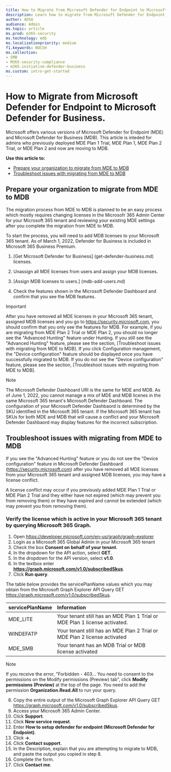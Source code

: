 ```yaml
---
title: How to Migrate from Microsoft Defender for Endpoint to Microsoft Defender for Business.
description: Learn how to migrate from Microsoft Defender for Endpoint Plan 1 or Microsoft Defender for Endpoint Plan 2 to Microsoft Defender for Business.
author: 4D5A
audience: Admin
ms.topic: article
ms.prod: m365-security
ms.technology: mdb
ms.localizationpriority: medium
f1.keywords: NOCSH 
ms.collection: 
- SMB
- M365-security-compliance
- m365-initiative-defender-business
ms.custom: intro-get-started
---
```


# How to Migrate from Microsoft Defender for Endpoint to Microsoft Defender for Business.

Microsoft offers various versions of Microsoft Defender for Endpoint (MDE) and Microsoft Defender for Business (MDB). This article is inteded for admins who previously deployed MDE Plan 1 Trial, MDE Plan 1, MDE Plan 2 Trial, or MDE Plan 2 and now are moving to MDB.

**Use this article to:**
- [Prepare your organization to migrate from MDE to MDB](#prepare-your-organization-to-migrate-from-mde-to-mdb)
- [Troubleshoot issues with migrating from MDE to MDB](#how-to-migrate-from-microsoft-defender-for-endpoint-to-microsoft-defender-for-business)

## Prepare your organization to migrate from MDE to MDB

The migration process from MDE to MDB is planned to be an easy process which mostly requires changing licenses in the Microsofr 365 Admin Center for your Microsoft 365 tenant and reviewing your existing MDE settings after you complete the migration from MDE to MDB.

To start the process, you will need to add MDB licenses to your Microsoft 365 tenant. As of March 1, 2022, Defender for Business is included in Microsoft 365 Business Premium.

1. [Get Microsoft Defender for Business] (get-defender-business.md) licenses.

2. Unassign all MDE licenses from users and assign your MDB licenses.

2. [Assign MDB licenses to users.] (mdb-add-users.md)

3. Check the features shown in the Microsoft Defender Dashboard and confirm that you see the MDB features.

> [!IMPORTANT]
> After you have removed all MDE licenses in your Microsoft 365 tenant, assigned MDB licenses and you go to https://security.microsoft.com, you should confirm that you only see the features for MDB.
> For example, if you are migrating from MDE Plan 2 Trial or MDE Plan 2, you should no longer see the "Advanced Hunting" feature under Hunting. If you still see the "Advanced Hunting" feature, please see the section, [Troubleshoot issues with migrating from MDE to MDB].
> If you click Configuration management, the "Device configuration" feature should be displayed once you have successfully migrated to MDB. If you do not see the "Device configuration" feature, please see the section, [Troubleshoot issues with migrating from MDE to MDB].
>

> [!NOTE]
> The Microsoft Defender Dashboard URI is the same for MDE and MDB. As of June 1, 2022, you cannot manage a mix of MDE and MDB licenes in the same Microsoft 365 tenant's Microsoft Defender Dashboard. The configuration of your Microsoft Defender Dashbaord is determined by the SKU identified in the Microsoft 365 tenant. If the Microsoft 365 tenant has SKUs for both MDE and MDB that will cause a conflict and your Microsoft Defender Dashbaord may display features for the incorrect subscription.
>

## Troubleshoot issues with migrating from MDE to MDB

If you see the "Advanced Hunting" feature or you do not see the "Device configuration" feature in Microsoft Defender Dashboard (https://security.microsoft.com) after you have removed all MDE licenses from your Microsoft 365 tenant and assigned MDB licenses, you may have a license conflict.

A license conflict may occur if you previously added MDE Plan 1 Trial or MDE Plan 2 Trial and they either have not expired (which may prevent you from removing them) or they have expired and cannot be extended (which may prevent you from removing them).

### Verify the license which is active in your Microsoft 365 tenant by querying Microsoft 365 Graph.

1. Open https://developer.microsoft.com/en-us/graph/graph-explorer 
2. Login as a Microsoft 365 Global Admin in your Microsoft 365 tenant
3. Check the box **Consent on behalf of your tenant**.
4. In the dropdown for the API action, select **GET**.
5. In the dropdown for the API version, select **v1.0**.
6. In the textbox enter **https://graph.microsoft.com/v1.0/subscribedSkus**.
7. Click **Run query**.

The table below provides the servicePlanName values which you may obtain from the Microsoft Graph Explorer API Query GET https://graph.microsoft.com/v1.0/subscribedSkus.

   | servicePlanName | Information |
   |:---|:---|
   | MDE_LITE | Your tenant still has an MDE Plan 1 Trial or MDE Plan 1 license activated. |
   | WINDEFATP | Your tenant still has an MDE Plan 2 Trial or MDE Plan 2 license activated |
   | MDE_SMB | Your tenant has an MDB Trial or MDB license activated |

>[!NOTE]
> If you receive the error, "Forbidden - 403... You need to consent to the permissions on the Modify permissions (Preview) tab", click **Modify permissions (Preview)** at the top of the page. You need to add the permission **Organization.Read.All** to run your query.
>

8. Copy the entire output of the Microsoft Graph Explorer API Query GET https://graph.microsoft.com/v1.0/subscribedSkus.
9. Access your Microsoft 365 Admin Center.
10. Click **Support**.
11. Click **New service request**.
12. Enter **How to setup defender for endpoint (Microsoft Defender for Endpoint)**.
13. Click **->**.
14. Click **Contact support**.
15. In the Description, explain that you are attempting to migrate to MDB, and paste the output you copied in step 8.
16. Complete the form.
17. Click **Contact me**.